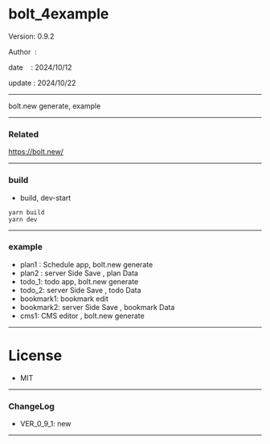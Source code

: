 ﻿# bolt_4example

 Version: 0.9.2

 Author  :
 
 date    : 2024/10/12

 update : 2024/10/22

***

bolt.new generate, example

***
### Related

https://bolt.new/

***
### build

* build, dev-start

```
yarn build
yarn dev
```


***
### example

* plan1 : Schedule app,  bolt.new generate
* plan2 : server Side Save , plan Data
* todo_1: todo app, bolt.new generate
* todo_2: server Side Save , todo Data
* bookmark1: bookmark edit
* bookmark2: server Side Save , bookmark Data
* cms1: CMS editor , bolt.new generate

*** 
# License

* MIT

***
### ChangeLog

* VER_0_9_1: new

***

